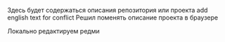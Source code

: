 Здесь будет содержаться описания репозитория или проекта 
add english text for conflict
Решил поменять описание проекта в браузере

Локально редактируем редми 
